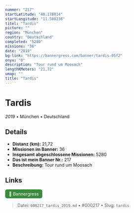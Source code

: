 ```yaml
---
nummer: "217"
startLatitude: "48.178814"
startLongitude: "11.508236"
titel: "Tardis"
picture: ""
region: "München"
country: "Deutschland"
completed: "5280"
missions: "36"
date: "2019"
bg-link: "https://bannergress.com/banner/tardis-05f2"
onyx: "0"
description: "Tour rund um Moosach"
lengthKMeters: "21,72"
umap: ""
title: "Tardis"
---
```

# Tardis

*2019* • München • Deutschland



## Details
- **Distanz (km):** 21,72
- **Missionen im Banner:** 36
- **Insgesamt abgeschlossene Missionen:** 5280
- **Das ist mein Banner Nr.:** 217
- **Beschreibung:** Tour rund um Moosach


## Links
<div style="margin-top: 0.5em;">
<a href="https://bannergress.com/banner/tardis-05f2" target="_blank" style="display:inline-block;margin-right:8px;padding:6px 12px;background-color:#3c8b3c;color:white;text-decoration:none;border-radius:6px;">🔗 Bannergress</a>

</div>


> Datei: `000217_tardis_2019.md` • #000217 • Slug: `tardis`
